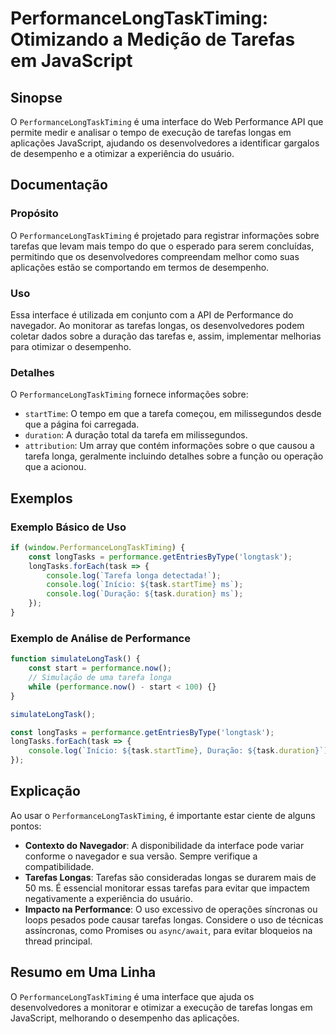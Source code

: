 <!--
Meta Description: # PerformanceLongTaskTiming: Otimizando a Medição de Tarefas em JavaScript ## Sinopse O `PerformanceLongTaskTiming` é uma interface do Web Performance...
Meta Keywords: que, tarefas, performance, performancelongtasktiming, longas
-->

# PerformanceLongTaskTiming: Otimizando a Medição de Tarefas em JavaScript

## Sinopse
O `PerformanceLongTaskTiming` é uma interface do Web Performance API que permite medir e analisar o tempo de execução de tarefas longas em aplicações JavaScript, ajudando os desenvolvedores a identificar gargalos de desempenho e a otimizar a experiência do usuário.

## Documentação
### Propósito
O `PerformanceLongTaskTiming` é projetado para registrar informações sobre tarefas que levam mais tempo do que o esperado para serem concluídas, permitindo que os desenvolvedores compreendam melhor como suas aplicações estão se comportando em termos de desempenho.

### Uso
Essa interface é utilizada em conjunto com a API de Performance do navegador. Ao monitorar as tarefas longas, os desenvolvedores podem coletar dados sobre a duração das tarefas e, assim, implementar melhorias para otimizar o desempenho.

### Detalhes
O `PerformanceLongTaskTiming` fornece informações sobre:
- `startTime`: O tempo em que a tarefa começou, em milissegundos desde que a página foi carregada.
- `duration`: A duração total da tarefa em milissegundos.
- `attribution`: Um array que contém informações sobre o que causou a tarefa longa, geralmente incluindo detalhes sobre a função ou operação que a acionou.

## Exemplos
### Exemplo Básico de Uso
```javascript
if (window.PerformanceLongTaskTiming) {
    const longTasks = performance.getEntriesByType('longtask');
    longTasks.forEach(task => {
        console.log(`Tarefa longa detectada!`);
        console.log(`Início: ${task.startTime} ms`);
        console.log(`Duração: ${task.duration} ms`);
    });
}
```

### Exemplo de Análise de Performance
```javascript
function simulateLongTask() {
    const start = performance.now();
    // Simulação de uma tarefa longa
    while (performance.now() - start < 100) {}
}

simulateLongTask();

const longTasks = performance.getEntriesByType('longtask');
longTasks.forEach(task => {
    console.log(`Início: ${task.startTime}, Duração: ${task.duration}`);
});
```

## Explicação
Ao usar o `PerformanceLongTaskTiming`, é importante estar ciente de alguns pontos:
- **Contexto do Navegador**: A disponibilidade da interface pode variar conforme o navegador e sua versão. Sempre verifique a compatibilidade.
- **Tarefas Longas**: Tarefas são consideradas longas se durarem mais de 50 ms. É essencial monitorar essas tarefas para evitar que impactem negativamente a experiência do usuário.
- **Impacto na Performance**: O uso excessivo de operações síncronas ou loops pesados pode causar tarefas longas. Considere o uso de técnicas assíncronas, como Promises ou `async/await`, para evitar bloqueios na thread principal.

## Resumo em Uma Linha
O `PerformanceLongTaskTiming` é uma interface que ajuda os desenvolvedores a monitorar e otimizar a execução de tarefas longas em JavaScript, melhorando o desempenho das aplicações.